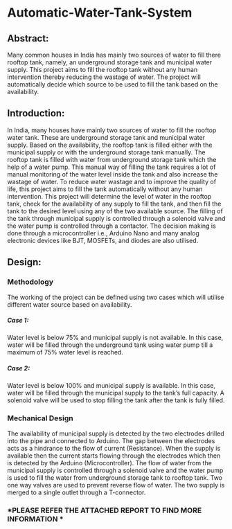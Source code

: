 # Automatic-Water-Tank-System
## Abstract:
Many common houses in India has mainly two sources of water to fill there rooftop tank, namely, an underground storage tank and municipal water supply. This project aims to fill the rooftop tank without any human intervention thereby reducing the wastage of water. The project will automatically decide which source to be used to fill the tank based on the availability.

## Introduction:
In India, many houses have mainly two sources of water to fill the rooftop water tank. These are underground storage tank and municipal water supply. Based on the availability, the rooftop tank is filled either with the municipal supply or with the underground storage tank manually. The rooftop tank is filled with water from underground storage tank which the help of a water pump.
This manual way of filling the tank requires a lot of manual monitoring of the water level inside the tank and also increase the wastage of water. To reduce water wastage and to improve the quality of life, this project aims to fill the tank automatically without any human intervention.
This project will determine the level of water in the rooftop tank, check for the availability of any supply to fill the tank, and then fill the tank to the desired level using any of the two available source. The filling of the tank through municipal supply is controlled through a solenoid valve and the water pump is controlled through a contactor. The decision making is done through a microcontroller i.e., Arduino Nano and many analog electronic devices like BJT, MOSFETs, and diodes are also utilised.

## Design:
### Methodology
The working of the project can be defined using two cases which will utilise different water source based on availability.
##### Case 1:
Water level is below 75% and municipal supply is not available.
In this case, water will be filled through the underground tank using water pump till a maximum of 75% water level is reached.
##### Case 2:
Water level is below 100% and municipal supply is available.
In this case, water will be filled through the municipal supply to the tank’s full capacity. A solenoid valve will be used to stop filling the tank after the tank is fully filled.

### Mechanical Design
The availability of municipal supply is detected by the two electrodes drilled into the pipe and connected to Arduino. The gap between the electrodes acts as a hindrance to the flow of current (Resistance). When the supply is available then the current starts flowing through the electrodes which then is detected by the Arduino (Microcontroller).
The flow of water from the municipal supply is controlled through a solenoid valve and the water pump is used to fill the water from underground storage tank to rooftop tank.
Two one way valves are used to prevent reverse flow of water. The two supply is merged to a single outlet through a T-connector.


### *PLEASE REFER THE ATTACHED REPORT TO FIND MORE INFORMATION *
